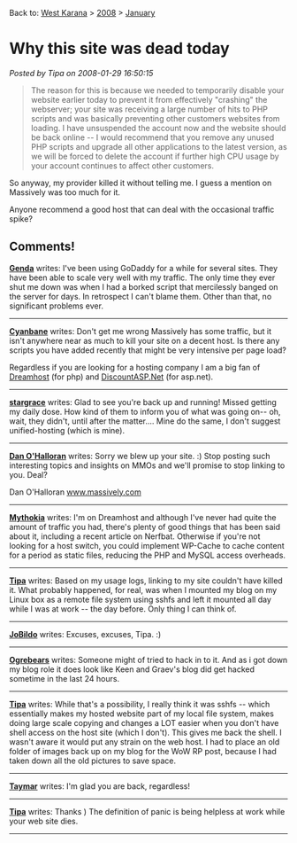 Back to: [West Karana](/posts/westkarana.md) > [2008](/posts/2008/westkarana.md) > [January](./westkarana.md)
# Why this site was dead today

*Posted by Tipa on 2008-01-29 16:50:15*


> The reason for this is because we needed to temporarily disable your website earlier today to prevent it from effectively "crashing" the webserver; your site was receiving a large number of hits to PHP scripts and was basically preventing other customers websites from loading. I have unsuspended the account now and the website should be back online -- I would recommend that you remove any unused PHP scripts and upgrade all other applications to the latest version, as we will be forced to delete the account if further high CPU usage by your account continues to affect other customers.




So anyway, my provider killed it without telling me. I guess a mention on Massively was too much for it.

Anyone recommend a good host that can deal with the occasional traffic spike?

## Comments!

**[Genda](http://www.thegrouchygamer.com)** writes: I've been using GoDaddy for a while for several sites. They have been able to scale very well with my traffic. The only time they ever shut me down was when I had a borked script that mercilessly banged on the server for days. In retrospect I can't blame them. Other than that, no significant problems ever.

---

**[Cyanbane](http://www.cyanbane.com)** writes: Don't get me wrong Massively has some traffic, but it isn't anywhere near as much to kill your site on a decent host. Is there any scripts you have added recently that might be very intensive per page load?

Regardless if you are looking for a hosting company I am a big fan of [Dreamhost](http://www.dreamhost.com/r.cgi?102134) (for php) and [DiscountASP.Net](http://www.discountasp.net/index.aspx?refcode=DFEFJW) (for asp.net).

---

**[stargrace](http://mmoquests.com)** writes: Glad to see you're back up and running! Missed getting my daily dose. How kind of them to inform you of what was going on-- oh, wait, they didn't, until after the matter.... Mine do the same, I don't suggest unified-hosting (which is mine).

---

**[Dan O'Halloran](http://www.massively.com)** writes: Sorry we blew up your site. :) Stop posting such interesting topics and insights on MMOs and we'll promise to stop linking to you. Deal?

Dan O'Halloran
www.massively.com

---

**[Mythokia](http://blog.thermonuclearexchange.com)** writes: I'm on Dreamhost and although I've never had quite the amount of traffic you had, there's plenty of good things that has been said about it, including a recent article on Nerfbat. Otherwise if you're not looking for a host switch, you could implement WP-Cache to cache content for a period as static files, reducing the PHP and MySQL access overheads.

---

**[Tipa](https://chasingdings.com)** writes: Based on my usage logs, linking to my site couldn't have killed it. What probably happened, for real, was when I mounted my blog on my Linux box as a remote file system using sshfs and left it mounted all day while I was at work -- the day before. Only thing I can think of.

---

**[JoBildo](http://bildos.blogspot.com)** writes: Excuses, excuses, Tipa. :)

---

**[Ogrebears](http://www.ogrebear.com)** writes: Someone might of tried to hack in to it. And as i got down my blog role it does look like Keen and Graev's blog did get hacked sometime in the last 24 hours.

---

**[Tipa](https://chasingdings.com)** writes: While that's a possibility, I really think it was sshfs -- which essentially makes my hosted website part of my local file system, makes doing large scale copying and changes a LOT easier when you don't have shell access on the host site (which I don't). This gives me back the shell. I wasn't aware it would put any strain on the web host. I had to place an old folder of images back up on my blog for the WoW RP post, because I had taken down all the old pictures to save space.

---

**[Taymar](http://www.mmorpg-info.org)** writes: I'm glad you are back, regardless!

---

**[Tipa](https://chasingdings.com)** writes: Thanks ) The definition of panic is being helpless at work while your web site dies.

---

